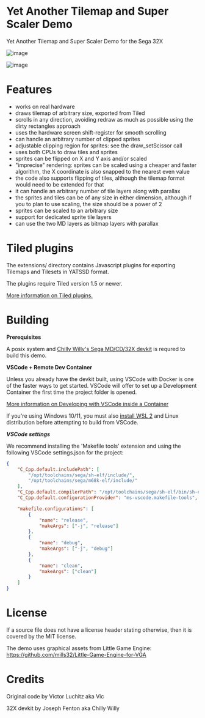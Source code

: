 # Yet Another Tilemap and Super Scaler Demo
Yet Another Tilemap and Super Scaler Demo for the Sega 32X

![image](https://user-images.githubusercontent.com/1173058/148651754-11cb3fbd-5d09-4de7-bf23-469dc957359c.png)

![image](https://user-images.githubusercontent.com/1173058/185707152-72ef304a-cc94-4ff7-a975-050904bfef40.png)

Features
============
- works on real hardware
- draws tilemap of arbitrary size, exported from Tiled
- scrolls in any direction, avoiding redraw as much as possible using the dirty rectangles approach
- uses the hardware screen shift-register for smooth scrolling
- can handle an arbitrary number of clipped sprites
- adjustable clipping region for sprites: see the draw_setScissor call
- uses both CPUs to draw tiles and sprites
- sprites can be flipped on X and Y axis and/or scaled
- "imprecise" rendering: sprites can be scaled using a cheaper and faster algorithm, the X coordinate is also snapped to the nearest even value
- the code also supports flipping of tiles, although the tilemap format would need to be extended for that
- it can handle an arbitrary number of tile layers along with parallax
- the sprites and tiles can be of any size in either dimension, although if you to plan to use scaling, the size should be a power of 2
- sprites can be scaled to an arbitrary size
- support for dedicated sprite tile layers 
- can use the two MD layers as bitmap layers with parallax

Tiled plugins
============

The extensions/ directory contains Javascript plugins for exporting Tilemaps and Tilesets in YATSSD format.

The plugins require Tiled version 1.5 or newer.

[More information on Tiled plugins.](https://doc.mapeditor.org/en/stable/reference/scripting/)

Building
============

**Prerequisites**

A posix system and [Chilly Willy's Sega MD/CD/32X devkit](https://github.com/viciious/32XDK/releases) is requred to build this demo.

**VSCode + Remote Dev Container**

Unless you already have the devkit built, using VSCode with Docker is one of the faster ways to get started. VSCode will offer to set up a Development Container the first time the project folder is opened.

[More information on Developing with VSCode inside a Container](https://code.visualstudio.com/docs/remote/containers)

If you're using Windows 10/11, you must also [install WSL 2](https://docs.docker.com/desktop/windows/wsl/) and Linux distribution before attempting to build from VSCode.

***VSCode settings***

We recommend installing the 'Makefile tools' extension and using the following VSCode settings.json for the project:

```json
{
    "C_Cpp.default.includePath": [
        "/opt/toolchains/sega/sh-elf/include/",
        "/opt/toolchains/sega/m68k-elf/include/"
    ],
    "C_Cpp.default.compilerPath": "/opt/toolchains/sega/sh-elf/bin/sh-elf-gcc",
    "C_Cpp.default.configurationProvider": "ms-vscode.makefile-tools",

    "makefile.configurations": [
        {
            "name": "release",
            "makeArgs": ["-j", "release"]
        },
        {
            "name": "debug",
            "makeArgs": ["-j", "debug"]
        },
        {
            "name": "clean",
            "makeArgs": ["clean"]
        }
    ]
}
```

License
============
If a source file does not have a license header stating otherwise, then it is covered by the MIT license.

The demo uses graphical assets from Little Game Engine: https://github.com/mills32/Little-Game-Engine-for-VGA

Credits
============

Original code by Victor Luchitz aka Vic

32X devkit by Joseph Fenton aka Chilly Willy
